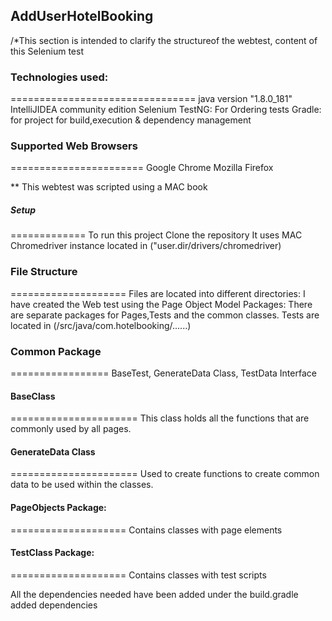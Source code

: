 ## AddUserHotelBooking

/*This section is intended to clarify the structureof the webtest, content of  this Selenium test

### Technologies used:
================================
java version "1.8.0_181"
IntelliJIDEA community edition
Selenium
TestNG:  For Ordering tests
Gradle: for project for build,execution & dependency management

### Supported Web Browsers
=======================
Google Chrome
Mozilla Firefox

** This webtest was scripted using a MAC book

##### Setup
=============
To run this project Clone the repository
It uses MAC Chromedriver instance located in ("user.dir/drivers/chromedriver)

### File Structure
====================
Files are located into different directories:
I have created the Web test using the Page Object Model
Packages: There are separate packages for Pages,Tests and the common classes. 
Tests are located in (/src/java/com.hotelbooking/......)
### Common Package
=================
BaseTest, GenerateData Class, TestData Interface

#### BaseClass
======================
This class holds all the functions that are commonly used by all pages. 

#### GenerateData Class
======================
Used to create functions to create common data to be used within the classes.


#### PageObjects Package:
====================
Contains classes with page elements

#### TestClass Package:
====================
Contains classes with test scripts

All the dependencies needed have been added under the build.gradle added dependencies
